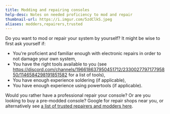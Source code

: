 ```yaml
---
title: Modding and repairing consoles
help-desc: Notes on needed proficiency to mod and repair
thumbnail-url: https://i.imgur.com/5zdClkS.jpeg
aliases: modders,repairers,trusted
---
```


Do you want to mod or repair your system by yourself? It might be wise to first ask yourself if: 
* You're proficient and familiar enough with electronic repairs in order to not damage your own system,
* You have the right tools available to you (see https://discord.com/channels/196618637950451712/233002779717795850/1146584298191851582 for a list of tools),
* You have enough experience soldering (if applicable),
* You have enough experience using powertools (if applicable).

Would you rather have a professional repair your console? Or are you looking to buy a pre-modded console? Google for repair shops near you, or alternatively see [a list of trusted repairers and modders here](https://pastebin.com/FAiczew4).
